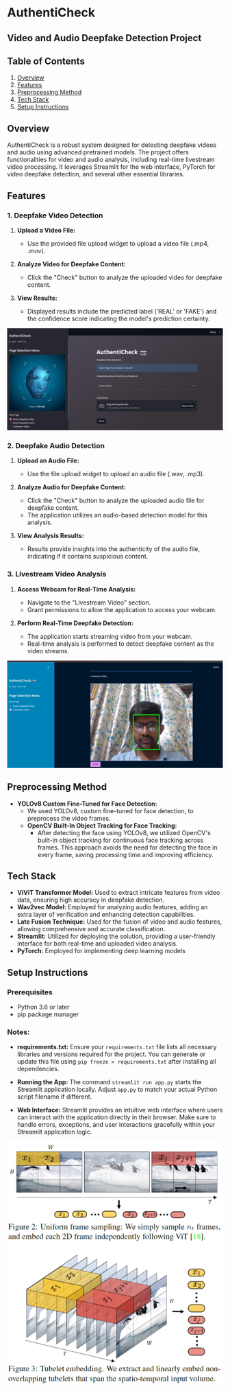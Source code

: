 # AuthentiCheck

## Video and Audio Deepfake Detection Project

## Table of Contents
1. [Overview](#overview)
2. [Features](#features)
3. [Preprocessing Method](#preprocessing-method)
4. [Tech Stack](#tech-stack)
5. [Setup Instructions](#setup-instructions)

## Overview

AuthentiCheck is a robust system designed for detecting deepfake videos and audio using advanced pretrained models. The project offers functionalities for video and audio analysis, including real-time livestream video processing. It leverages Streamlit for the web interface, PyTorch for video deepfake detection, and several other essential libraries.

## Features

### 1. Deepfake Video Detection

1. **Upload a Video File:**
   - Use the provided file upload widget to upload a video file (.mp4, .mov).

2. **Analyze Video for Deepfake Content:**
   - Click the "Check" button to analyze the uploaded video for deepfake content.


3. **View Results:**
   - Displayed results include the predicted label ('REAL' or 'FAKE') and the confidence score indicating the model's prediction certainty.

![Deepfake Video](Images/i1.jpg)

### 2. Deepfake Audio Detection

1. **Upload an Audio File:**
   - Use the file upload widget to upload an audio file (.wav, .mp3).

2. **Analyze Audio for Deepfake Content:**
   - Click the "Check" button to analyze the uploaded audio file for deepfake content.
   - The application utilizes an audio-based detection model for this analysis.

3. **View Analysis Results:**
   - Results provide insights into the authenticity of the audio file, indicating if it contains suspicious content.

### 3. Livestream Video Analysis

1. **Access Webcam for Real-Time Analysis:**
   - Navigate to the "Livestream Video" section.
   - Grant permissions to allow the application to access your webcam.

2. **Perform Real-Time Deepfake Detection:**
   - The application starts streaming video from your webcam.
   - Real-time analysis is performed to detect deepfake content as the video streams.

![Livestream Analysis](Images/i2.jpg)

## Preprocessing Method
- **YOLOv8 Custom Fine-Tuned for Face Detection:**
    - We used YOLOv8, custom fine-tuned for face detection, to preprocess the video frames.
    - **OpenCV Built-In Object Tracking for Face Tracking:**
        - After detecting the face using YOLOv8, we utilized OpenCV's built-in object tracking for continuous face tracking across frames. This approach avoids the need for detecting the face in every frame, saving processing time and improving efficiency.

## Tech Stack

- **ViViT Transformer Model:** Used to extract intricate features from video data, ensuring high accuracy in deepfake detection.
- **Wav2vec Model:** Employed for analyzing audio features, adding an extra layer of verification and enhancing detection capabilities.
- **Late Fusion Technique:** Used for the fusion of video and audio features, allowing comprehensive and accurate classification.
- **Streamlit:** Utilized for deploying the solution, providing a user-friendly interface for both real-time and uploaded video analysis.
- **PyTorch:** Employed for implementing deep learning models

## Setup Instructions

### Prerequisites
- Python 3.6 or later
- pip package manager

### Notes:
- **requirements.txt:** Ensure your `requirements.txt` file lists all necessary libraries and versions required for the project. You can generate or update this file using `pip freeze > requirements.txt` after installing all dependencies.
  
- **Running the App:** The command `streamlit run app.py` starts the Streamlit application locally. Adjust `app.py` to match your actual Python script filename if different.
  
- **Web Interface:** Streamlit provides an intuitive web interface where users can interact with the application directly in their browser. Make sure to handle errors, exceptions, and user interactions gracefully within your Streamlit application logic.

![ViViT](Images/img_vivit.png)